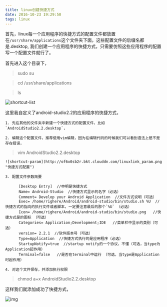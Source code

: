 ```yaml
---
title: linux创建快捷方式
date: 2016-10-23 19:29:50
tags: linux
---
```


首先，linux每一个应用程序的快捷方式的配置文件都放置在`/usr/share/applications`这个文件夹下面，这些配置文件的后缀名都是.desktop,
我们创建一个应用程序的快捷方式，只需要仿照这些应用程序的配置写一个配置文件就行了。

<!--more-->

首先进入这个目录下，

> sudo su

> cd /usr/share/applications

> ls

![shortcut-list](http://of6x0sb2r.bkt.clouddn.com/linux-link.png "linux下面的快捷方式")

这里我自定义了android-studio2.2的应用程序的快捷方式，

    1. 先在其他的文件夹中新建一个快捷方式的配置文件，比如`AndroidStudio2.2.desktop`，

    2. 编辑这个配置文件，推荐使用vim编辑，因为在编辑代码的时候我们可以看到语法上是不是存在错误，
> vim AndroidStudio2.2.desktop

    ![shortcut-param](http://of6x0sb2r.bkt.clouddn.com/linuxlink_param.png "快捷方式配置")

    3. 配置文件参数简要

```
      [Desktop Entry]  //申明是快捷方式
      Name= Android-Studio  //快捷方式显示的名字（必选）
      Comment= Develop your Android Application  //文件方式说明（可选）
      Exec= /home/righere/Android/android-studio/bin/studio.sh %U  //快捷方式的指向的执行文件或者脚本，一定要注意最后的那个`%U` （必选）
      Icon= /home/righere/Android/android-studio/bin/studio.png   //快捷方式是的图标 （可选）
      Categories= Application;Development;IDE   //菜单栏中显示的类别（可选）
      version= 2.2.1  //软件版本号（可选）
      Type=Application  //快捷方式执行的是应用程序（必选）
      StartupNotify=true  //startup notify的一个协议，不懂（可选，当type为Application起作用）
      Terminal=false   //是否在terminal中运行 （可选，当type是Application时起作用）
```

    4. 对这个文件保存，并添加执行权限

> chmod a+x AndroidStudio2.2.desktop

这样我们就添加成功了快捷方式，

![img](http://of6x0sb2r.bkt.clouddn.com/shortcut.png "系统快捷方式")